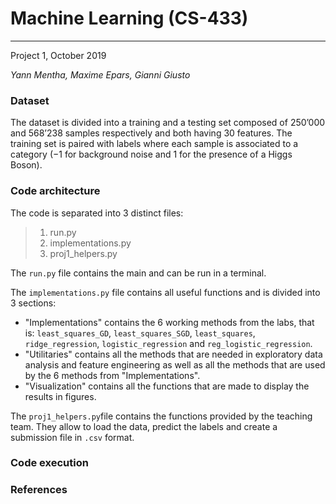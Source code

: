 # Machine Learning (CS-433)
_____________________________________________________________________
Project 1, October 2019

_Yann Mentha, Maxime Epars, Gianni Giusto_


### Dataset
The  dataset is divided into a training and a testing set composed of 250’000 and 568’238 samples respectively and both having 30 features. The training set is paired with labels where each sample is associated  to  a  category  (−1 for  background  noise  and 1 for the presence of a Higgs Boson).

### Code architecture
The code is separated into 3 distinct files:

>1. run.py
>2. implementations.py
>3. proj1_helpers.py

The `run.py` file contains the main and can be run in a terminal. 

The `implementations.py` file contains all useful functions and is divided into 3 sections: 

   - "Implementations" contains the 6 working methods from the labs, that is: `least_squares_GD`, `least_squares_SGD`, `least_squares`,        `ridge_regression`, `logistic_regression` and `reg_logistic_regression`.
   - "Utilitaries" contains all the methods that are needed in exploratory data analysis and feature engineering as well as all the              methods that are used by the 6 methods from "Implementations".
   - "Visualization" contains all the functions that are made to display the results in figures.
    
The `proj1_helpers.py`file contains the functions provided by the teaching team. They allow to load the data, predict the labels and create a submission file in `.csv` format. 



### Code execution

### References
